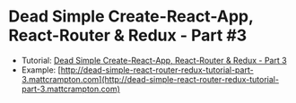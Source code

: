 # Dead Simple Create-React-App, React-Router & Redux - Part #3

* Tutorial: [Dead Simple Create-React-App, React-Router & Redux - Part 3](https://www.mattcrampton.com/blog/dead_simple_react_router_redux_tutorial_part_3)
* Example: [http://dead-simple-react-router-redux-tutorial-part-3.mattcrampton.com](http://dead-simple-react-router-redux-tutorial-part-3.mattcrampton.com)
